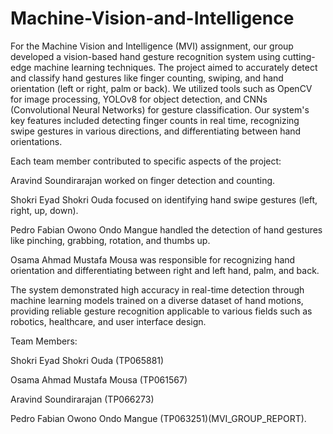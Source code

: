 # Machine-Vision-and-Intelligence
For the Machine Vision and Intelligence (MVI) assignment, our group developed a vision-based hand gesture recognition system using cutting-edge machine learning techniques. The project aimed to accurately detect and classify hand gestures like finger counting, swiping, and hand orientation (left or right, palm or back). We utilized tools such as OpenCV for image processing, YOLOv8 for object detection, and CNNs (Convolutional Neural Networks) for gesture classification. Our system's key features included detecting finger counts in real time, recognizing swipe gestures in various directions, and differentiating between hand orientations.

Each team member contributed to specific aspects of the project:

Aravind Soundirarajan worked on finger detection and counting.

Shokri Eyad Shokri Ouda focused on identifying hand swipe gestures (left, right, up, down).

Pedro Fabian Owono Ondo Mangue handled the detection of hand gestures like pinching, grabbing, rotation, and thumbs up.

Osama Ahmad Mustafa Mousa was responsible for recognizing hand orientation and differentiating between right and left hand, palm, and back.

The system demonstrated high accuracy in real-time detection through machine learning models trained on a diverse dataset of hand motions, providing reliable gesture recognition applicable to various fields such as robotics, healthcare, and user interface design.

Team Members:

Shokri Eyad Shokri Ouda (TP065881)

Osama Ahmad Mustafa Mousa (TP061567)

Aravind Soundirarajan (TP066273)

Pedro Fabian Owono Ondo Mangue (TP063251)​(MVI_GROUP_REPORT).
